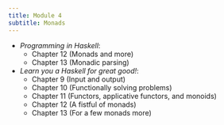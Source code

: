 ```yaml
---
title: Module 4
subtitle: Monads
---
```


* <cite>Programming in Haskell</cite>:
  - Chapter 12 (Monads and more)
  - Chapter 13 (Monadic parsing)
* <cite>Learn you a Haskell for great good!</cite>:
  - Chapter 9 (Input and output)
  - Chapter 10 (Functionally solving problems)
  - Chapter 11 (Functors, applicative functors, and monoids)
  - Chapter 12 (A fistful of monads)
  - Chapter 13 (For a few monads more)

